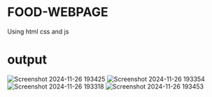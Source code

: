 # FOOD-WEBPAGE
Using html css and js
# output

![Screenshot 2024-11-26 193425](https://github.com/user-attachments/assets/4e1cef80-2ee8-4116-bf99-ac6fc4853574)
![Screenshot 2024-11-26 193354](https://github.com/user-attachments/assets/6c846086-b7af-47a3-8828-8bc7c60d8dab)
![Screenshot 2024-11-26 193318](https://github.com/user-attachments/assets/ce3edcf6-539c-4c40-a157-bbeceed02e33)
![Screenshot 2024-11-26 193453](https://github.com/user-attachments/assets/32e1e2da-bf3d-4f2f-9767-f9d786e06fe4)
